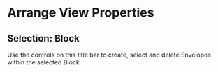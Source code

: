 # Arrange View Properties
## Selection: Block 

Use the controls on this title bar to create, select and delete Envelopes within the selected Block.
